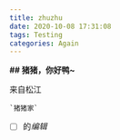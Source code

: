 ```yaml
---
title: zhuzhu
date: 2020-10-08 17:31:08
tags: Testing
categories: Again
---
```


**## 猪猪，你好鸭~**

来自松江

```
`猪猪家`
```

- [ ] 的*编辑*

